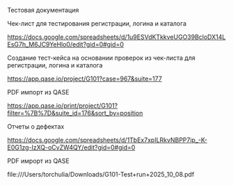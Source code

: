 Тестовая документация

Чек-лист для тестирования регистрации, логина и каталога

https://docs.google.com/spreadsheets/d/1u9ESVdKTkkveUGO39BcloDX14LEsG7h_M6JC9YeHlo0/edit?gid=0#gid=0

Создание тест-кейса на основании проверок из чек-листа для регистрации, логина и каталога

https://app.qase.io/project/G101?case=967&suite=177

PDF   импорт из QASE

https://app.qase.io/print/project/G101?filter=%7B%7D&suite_id=176&sort_by=position

Отчеты о дефектах

https://docs.google.com/spreadsheets/d/1TbEx7xpILRkvNBPP7ip_-K-E0G1zg-IzXQ-oCvZW4QY/edit?gid=0#gid=0

PDF имрорт из QASE

file:///Users/torchulia/Downloads/G101-Test+run+2025_10_08.pdf
